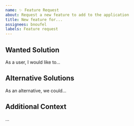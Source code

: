 ```yaml
---
name: ✨ Feature Request
about: Request a new feature to add to the application
title: New feature for...
assignees: bnoufel
labels: Feature request
---
```


## Wanted Solution

As a user, I would like to...

## Alternative Solutions

As an alternative, we could...

## Additional Context

...
